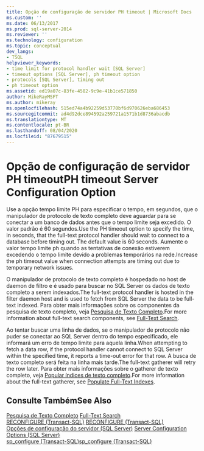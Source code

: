 ```yaml
---
title: Opção de configuração de servidor PH timeout | Microsoft Docs
ms.custom: ''
ms.date: 06/13/2017
ms.prod: sql-server-2014
ms.reviewer: ''
ms.technology: configuration
ms.topic: conceptual
dev_langs:
- TSQL
helpviewer_keywords:
- time limit for protocol handler wait [SQL Server]
- timeout options [SQL Server], ph timeout option
- protocols [SQL Server], timing out
- ph timeout option
ms.assetid: ed19a07c-83fe-4582-9c9e-41b1ce571850
author: MikeRayMSFT
ms.author: mikeray
ms.openlocfilehash: 515ed74a4b92259d53770bf6d970626eba686453
ms.sourcegitcommit: ad4d92dce894592a259721a1571b1d8736abacdb
ms.translationtype: MT
ms.contentlocale: pt-BR
ms.lasthandoff: 08/04/2020
ms.locfileid: "87679515"
---
```

# <a name="ph-timeout-server-configuration-option"></a><span data-ttu-id="cc21f-102">Opção de configuração de servidor PH timeout</span><span class="sxs-lookup"><span data-stu-id="cc21f-102">PH timeout Server Configuration Option</span></span>
  <span data-ttu-id="cc21f-103">Use a opção tempo limite PH para especificar o tempo, em segundos, que o manipulador de protocolo de texto completo deve aguardar para se conectar a um banco de dados antes que o tempo limite seja excedido. O valor padrão é 60 segundos.</span><span class="sxs-lookup"><span data-stu-id="cc21f-103">Use the PH timeout option to specify the time, in seconds, that the full-text protocol handler should wait to connect to a database before timing out. The default value is 60 seconds.</span></span> <span data-ttu-id="cc21f-104">Aumente o valor tempo limite ph quando as tentativas de conexão estiverem excedendo o tempo limite devido a problemas temporários na rede.</span><span class="sxs-lookup"><span data-stu-id="cc21f-104">Increase the ph timeout value when connection attempts are timing out due to temporary network issues.</span></span>  
  
 <span data-ttu-id="cc21f-105">O manipulador de protocolo de texto completo é hospedado no host de daemon de filtro e é usado para buscar no SQL Server os dados de texto completo a serem indexados.</span><span class="sxs-lookup"><span data-stu-id="cc21f-105">The full-text protocol handler is hosted in the filter daemon host and is used to fetch from SQL Server the data to be full-text indexed.</span></span> <span data-ttu-id="cc21f-106">Para obter mais informações sobre os componentes da pesquisa de texto completo, veja [Pesquisa de Texto Completo](../../relational-databases/search/full-text-search.md).</span><span class="sxs-lookup"><span data-stu-id="cc21f-106">For more information about full-text search components, see [Full-Text Search](../../relational-databases/search/full-text-search.md).</span></span>  
  
 <span data-ttu-id="cc21f-107">Ao tentar buscar uma linha de dados, se o manipulador de protocolo não puder se conectar ao SQL Server dentro do tempo especificado, ele informará um erro de tempo limite para aquela linha.</span><span class="sxs-lookup"><span data-stu-id="cc21f-107">When attempting to fetch a data row, if the protocol handler cannot connect to SQL Server within the specified time, it reports a time-out error for that row.</span></span> <span data-ttu-id="cc21f-108">A busca de texto completo será feita na linha mais tarde.</span><span class="sxs-lookup"><span data-stu-id="cc21f-108">The full-text gatherer will retry the row later.</span></span> <span data-ttu-id="cc21f-109">Para obter mais informações sobre o gatherer de texto completo, veja [Popular índices de texto completo](../../relational-databases/indexes/indexes.md).</span><span class="sxs-lookup"><span data-stu-id="cc21f-109">For more information about the full-text gatherer, see [Populate Full-Text Indexes](../../relational-databases/indexes/indexes.md).</span></span>  
  
## <a name="see-also"></a><span data-ttu-id="cc21f-110">Consulte Também</span><span class="sxs-lookup"><span data-stu-id="cc21f-110">See Also</span></span>  
 <span data-ttu-id="cc21f-111">[Pesquisa de Texto Completo](../../relational-databases/search/full-text-search.md) </span><span class="sxs-lookup"><span data-stu-id="cc21f-111">[Full-Text Search](../../relational-databases/search/full-text-search.md) </span></span>  
 <span data-ttu-id="cc21f-112">[RECONFIGURE &#40;Transact-SQL&#41;](/sql/t-sql/language-elements/reconfigure-transact-sql) </span><span class="sxs-lookup"><span data-stu-id="cc21f-112">[RECONFIGURE &#40;Transact-SQL&#41;](/sql/t-sql/language-elements/reconfigure-transact-sql) </span></span>  
 <span data-ttu-id="cc21f-113">[Opções de configuração do servidor &#40;SQL Server&#41;](server-configuration-options-sql-server.md) </span><span class="sxs-lookup"><span data-stu-id="cc21f-113">[Server Configuration Options &#40;SQL Server&#41;](server-configuration-options-sql-server.md) </span></span>  
 [<span data-ttu-id="cc21f-114">sp_configure &#40;Transact-SQL&#41;</span><span class="sxs-lookup"><span data-stu-id="cc21f-114">sp_configure &#40;Transact-SQL&#41;</span></span>](/sql/relational-databases/system-stored-procedures/sp-configure-transact-sql)  
  
  
